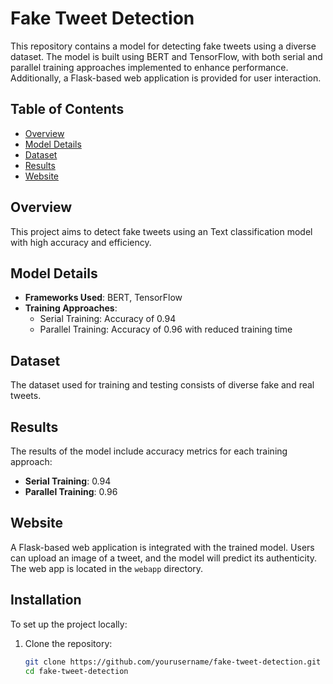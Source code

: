 # Fake Tweet Detection

This repository contains a model for detecting fake tweets using a diverse dataset. The model is built using BERT and TensorFlow, with both serial and parallel training approaches implemented to enhance performance. Additionally, a Flask-based web application is provided for user interaction.

## Table of Contents
- [Overview](#overview)
- [Model Details](#model-details)
- [Dataset](#dataset)
- [Results](#results)
- [Website](#website)


## Overview
This project aims to detect fake tweets using an Text classification model with high accuracy and efficiency.

## Model Details
- **Frameworks Used**: BERT, TensorFlow
- **Training Approaches**:
  - Serial Training: Accuracy of 0.94
  - Parallel Training: Accuracy of 0.96 with reduced training time

## Dataset
The dataset used for training and testing consists of diverse fake and real tweets.

## Results
The results of the model include accuracy metrics for each training approach:
- **Serial Training**: 0.94
- **Parallel Training**: 0.96

## Website
A Flask-based web application is integrated with the trained model. Users can upload an image of a tweet, and the model will predict its authenticity. The web app is located in the `webapp` directory.

## Installation
To set up the project locally:
1. Clone the repository:
   ```sh
   git clone https://github.com/yourusername/fake-tweet-detection.git
   cd fake-tweet-detection
